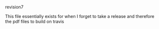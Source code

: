 revision7

This file essentially exists for when I forget to take a release and therefore the pdf files to build on travis